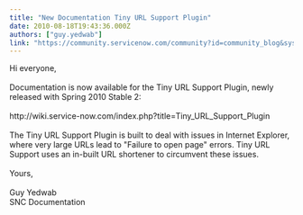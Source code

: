 ```yaml
---
title: "New Documentation Tiny URL Support Plugin"
date: 2010-08-18T19:43:36.000Z
authors: ["guy.yedwab"]
link: "https://community.servicenow.com/community?id=community_blog&sys_id=9faca625dbd0dbc01dcaf3231f9619e6"
---
```

<p>Hi everyone,<br /><br />Documentation is now available for the Tiny URL Support Plugin, newly released with Spring 2010 Stable 2:<br /><br />http://wiki.service-now.com/index.php?title=Tiny_URL_Support_Plugin<br /><br />The Tiny URL Support Plugin is built to deal with issues in Internet Explorer, where very large URLs lead to "Failure to open page" errors. Tiny URL Support uses an in-built URL shortener to circumvent these issues.<br /><br />Yours,<br /><br />Guy Yedwab<br />SNC Documentation</p>